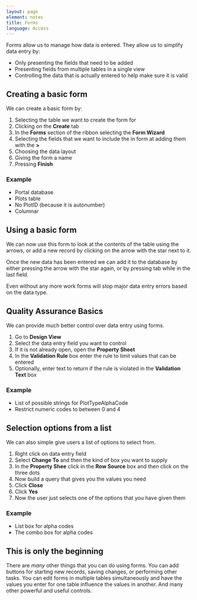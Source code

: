 ```yaml
---
layout: page
element: notes
title: Forms
language: Access
---
```


Forms allow us to manage how data is entered.
They allow us to simplify data entry by:

* Only presenting the fields that need to be added
* Presenting fields from multiple tables in a single view
* Controlling the data that is actually entered to help make sure it is valid

Creating a basic form
---------------------

We can create a basic form by:

1. Selecting the table we want to create the form for
2. Clicking on the **Create** tab
3. In the **Forms** section of the ribbon selecting the **Form Wizard**
4. Selecting the fields that we want to include the in form at adding them with the **>**
5. Choosing the data layout
6. Giving the form a name
7. Pressing **Finish**

### Example

* Portal database
* Plots table
* No PlotID (because it is autonumber)
* Columnar

Using a basic form
------------------

We can now use this form to look at the contents of the table using the arrows,
or add a new record by clicking on the arrow with the star next to it.

Once the new data has been entered we can add it to the database by either pressing the arrow with the star again,
or by pressing tab while in the last field.

Even without any more work forms will stop major data entry errors based on the data type.

Quality Assurance Basics
------------------------

We can provide much better control over data entry using forms.

1. Go to **Design View**
2. Select the data entry field you want to control
3. If it is not already open, open the **Property Sheet**
4. In the **Validation Rule** box enter the rule to limit values that can be entered
5. Optionally, enter text to return if the rule is violated in the **Validation Text** box

### Example

* List of possible strings for PlotTypeAlphaCode
* Restrict numeric codes to between 0 and 4

Selection options from a list
-----------------------------

We can also simple give users a list of options to select from.

1. Right click on data entry field
2. Select **Change To** and then the kind of box you want to supply
3. In the **Property Shee** click in the **Row Source** box and then click on the three dots
4. Now build a query that gives you the values you need
5. Click **Close**
6. Click **Yes**
7. Now the user just selects one of the options that you have given them

### Example

* List box for alpha codes
* The combo box for alpha codes

This is only the beginning
--------------------------

There are *many* other things that you can do using forms.
You can add buttons for starting new records, saving changes, or performing other tasks.
You can edit forms in multiple tables simultaneously and
have the values you enter for one table influence the values in another.
And many other powerful and useful controls.
